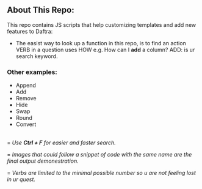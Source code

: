## About This Repo:

This repo contains JS scripts that help customizing templates and add new features to Daftra:

- The easist way to look up a function in this repo, is to find an action VERB in a question uses HOW e.g. How can I **add** a column? ADD: is ur search keyword.
  <br>
### **Other examples:**
- Append <br>
- Add<br>
- Remove<br>
- Hide <br>
- Swap<br>
- Round<br>
- Convert<br><br>



= *Use **Ctrl + F** for easier and faster search.*

= *Images that could follow a snippet of code with the same name are the final output demonestration.*

= *Verbs are limited to the minimal possible number so u are not feeling lost in ur quest.*